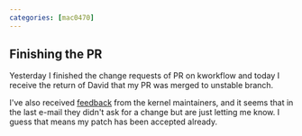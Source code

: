 ```yaml
---
categories: [mac0470]
---
```


## Finishing the PR

Yesterday I finished the change requests of PR on kworkflow and today I receive the return of David that my PR was merged to unstable branch.

I've also received [feedback](https://lore.kernel.org/linux-iio/20240613153920.14647-1-hagisf@usp.br/) from the kernel maintainers, and it seems that in the last e-mail they didn't ask for a change but are just letting me know. I guess that means my patch has been accepted already.
